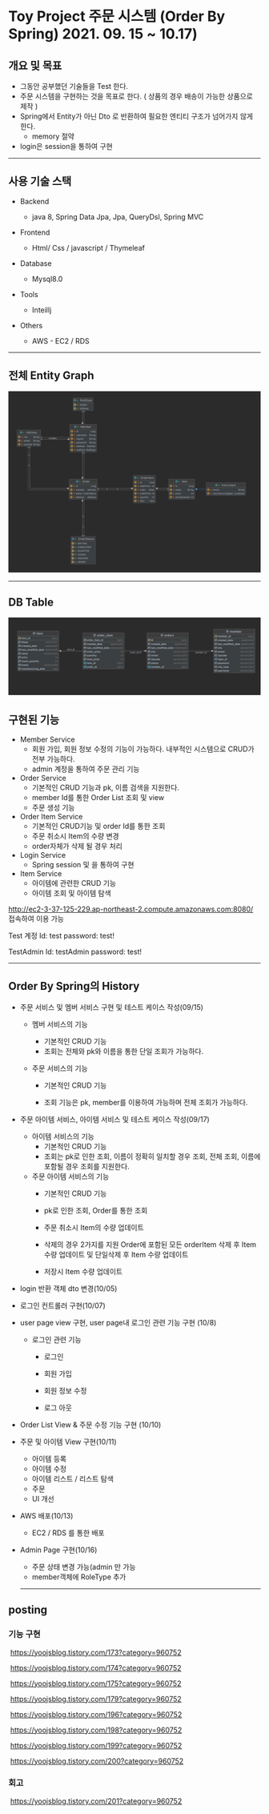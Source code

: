 # Toy Project 주문 시스템 (Order By Spring) 2021. 09. 15 ~ 10.17)



## 개요 및 목표



- 그동안 공부했던 기술들을 Test 한다.
- 주문 시스템을 구현하는 것을 목표로 한다. ( 상품의 경우 배송이 가능한 상품으로 제작 )
- Spring에서 Entity가 아닌 Dto 로 반환하여 필요한 엔티티 구조가 넘어가지 않게 한다.
  - memory 절약
- login은 session을 통하여 구현





---



## 사용 기술 스택



- Backend
  - java 8, Spring Data Jpa, Jpa, QueryDsl, Spring MVC
  
    

- Frontend

  - Html/ Css / javascript / Thymeleaf

  

- Database
  - Mysql8.0
  
    

- Tools
  - Inteillj



- Others

  - AWS - EC2 / RDS







---





## 전체 Entity Graph

![EntityGraph](./EntityGraph.png)



---







## DB Table



![DB Table](./DBTable.png)







## 구현된 기능



- Member Service
  - 회원 가입, 회원 정보 수정의 기능이 가능하다. 내부적인 시스템으로 CRUD가 전부 가능하다.
  - admin 계정을 통하여 주문 관리 기능
- Order Service
  - 기본적인 CRUD 기능과 pk, 이름 검색을 지원한다.
  - member Id를 통한 Order List 조회 및 view
  - 주문 생성 기능
- Order Item Service
  - 기본적인 CRUD기능 및 order Id를 통한 조회
  - 주문 취소시 Item의 수량 변경
  -  order자체가 삭제 될 경우 처리
- Login Service
  - Spring session 및 을 통하여 구현
- Item Service
  - 아이템에 관련한 CRUD 기능
  - 아이템 조회 및 아이템 탐색



http://ec2-3-37-125-229.ap-northeast-2.compute.amazonaws.com:8080/ 접속하여 이용 가능

Test 계정 Id: test password: test!

TestAdmin Id: testAdmin password: test!



---



## Order By Spring의 History



- 주문 서비스 및 멤버 서비스 구현 및 테스트 케이스 작성(09/15)

  - 멤버 서비스의 기능

    - 기본적인 CRUD 기능
    - 조회는 전체와 pk와 이름을 통한 단일 조회가 가능하다.

  - 주문 서비스의 기능

    - 기본적인 CRUD 기능

    - 조회 기능은 pk, member를 이용하여 가능하며 전체 조회가 가능하다.

      

- 주문 아이템 서비스, 아이템 서비스 및 테스트 케이스 작성(09/17)

  - 아이템 서비스의 기능
    - 기본적인 CRUD 기능
    - 조회는 pk로 인한 조회, 이름이 정확히 일치할 경우 조회, 전체 조회, 이름에 포함될 경우 조회를 지원한다.
  - 주문 아이템 서비스의 기능
    - 기본적인 CRUD 기능
    
    - pk로 인한 조회, Order를 통한 조회
    
    - 주문 취소시 Item의 수량 업데이트
    
    - 삭제의 경우 2가지를 지원 Order에 포함된 모든 orderItem 삭제 후 Item 수량 업데이트 및 단일삭제 후 Item 수량 업데이트
    
    - 저장시 Item 수량 업데이트
    
      

- login 반환 객체 dto 변경(10/05)

  

- 로그인 컨트롤러 구현(10/07)

  

- user page view 구현, user page내 로그인 관련 기능 구현 (10/8)

  - 로그인 관련 기능
    - 로그인
    
    - 회원 가입
    
    - 회원 정보 수정
    
    - 로그 아웃
    
      
  
- Order List View & 주문 수정 기능 구현 (10/10)

  

- 주문 및 아이템 View 구현(10/11)

  - 아이템 등록
  - 아이템 수정
  - 아이템 리스트 / 리스트 탐색
  - 주문
  - UI 개선

  

- AWS 배포(10/13)

  - EC2 / RDS 를 통한 배포

  

- Admin Page 구현(10/16)

  - 주문 상태 변경 가능(admin 만 가능
  - member객체에 RoleType 추가

  

  ---

## posting

### 기능 구현

​	https://yoojsblog.tistory.com/173?category=960752

​	https://yoojsblog.tistory.com/174?category=960752

​	https://yoojsblog.tistory.com/175?category=960752

​	https://yoojsblog.tistory.com/179?category=960752

​	https://yoojsblog.tistory.com/196?category=960752

​	https://yoojsblog.tistory.com/198?category=960752

​	https://yoojsblog.tistory.com/199?category=960752

​	https://yoojsblog.tistory.com/200?category=960752



### 회고

​	https://yoojsblog.tistory.com/201?category=960752





